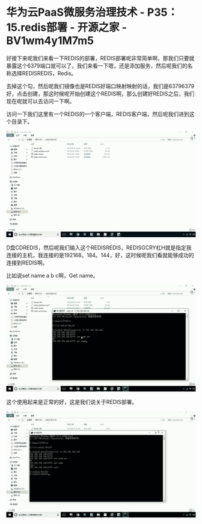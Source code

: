 # 华为云PaaS微服务治理技术 - P35：15.redis部署 - 开源之家 - BV1wm4y1M7m5

好接下来呢我们来看一下REDIS的部署，REDIS部署呢非常简单啊，那我们只要就暴露这个6379端口就可以了，我们来看一下嗯，还是添加服务，然后呢我们的名称选择REDISREDIS，Redis。

去掉这个勾，然后呢我们镜像也是REDIS好端口映射映射的话，我们是63796379好，点击创建，那这时候呢开始创建这个REDIS啊，那么创建好REDIS之后，我们现在呢就可以去访问一下啊。

访问一下我们这里有一个REDIS的一个客户端，REDIS客户端，然后呢我们进到这个目录下。

![](img/f95d605977bdb28416385cb6860a0eeb_1.png)

D盘CDREDIS，然后呢我们输入这个REDISREDIS，REDISGCRY杠H就是指定我连接的主机，我连接的是192168。184。144，好，这时候呢我们看就能够成功的连接到REDIS啊。

比如说set name a b c啊，Get name。

![](img/f95d605977bdb28416385cb6860a0eeb_3.png)

这个使用起来是正常的好，这是我们说关于REDIS部署。

![](img/f95d605977bdb28416385cb6860a0eeb_5.png)